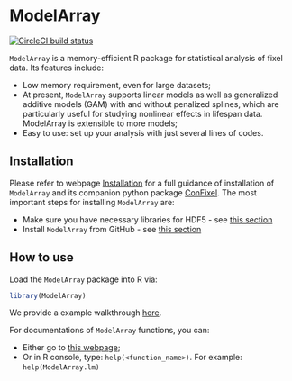 
<!-- TODO README.md is generated from README.Rmd. Please edit that file -->

# ModelArray

<!-- badges: start -->

[![CircleCI build
status](https://circleci.com/gh/PennLINC/ModelArray.svg?style=svg)](https://circleci.com/gh/PennLINC/ModelArray)
<!-- badges: end -->

`ModelArray` is a memory-efficient R package for statistical analysis of
fixel data. Its features include:

-   Low memory requirement, even for large datasets;
-   At present, `ModelArray` supports linear models as well as
    generalized additive models (GAM) with and without penalized
    splines, which are particularly useful for studying nonlinear
    effects in lifespan data. ModelArray is extensible to more models;
-   Easy to use: set up your analysis with just several lines of codes.

## Installation

Please refer to webpage
[Installation](https://pennlinc.github.io/ModelArray/articles/a01_installations.html)
for a full guidance of installation of `ModelArray` and its companion
python package [ConFixel](https://github.com/PennLINC/ConFixel). The
most important steps for installing `ModelArray` are:

-   Make sure you have necessary libraries for HDF5 - see [this
    section](https://pennlinc.github.io/ModelArray/articles/a01_installations.html#install-hdf5-libraries-in-the-system)
-   Install `ModelArray` from GitHub - see [this
    section](https://pennlinc.github.io/ModelArray/articles/a01_installations.html#install-modelarray-r-package-from-github)

<!-- check above links work, esp those with section titles!!! -->

## How to use

Load the `ModelArray` package into R via:

``` r
library(ModelArray)
```

We provide a example walkthrough
[here](https://pennlinc.github.io/ModelArray/articles/a02_walkthrough.html).

For documentations of `ModelArray` functions, you can:

-   Either go to [this
    webpage](https://pennlinc.github.io/ModelArray/reference/index.html);
-   Or in R console, type: `help(<function_name>)`. For example:
    `help(ModelArray.lm)`
